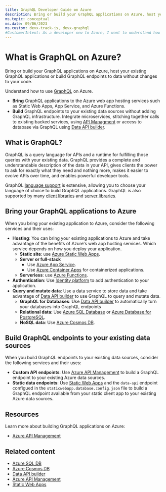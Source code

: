 ```yaml
---
title: GraphQL Developer Guide on Azure
description: Bring or build your GraphQL applications on Azure, host your existing GraphQL applications or build GraphQL endpoints to data without changes to your code.
ms.topic: conceptual
ms.date: 09/06/2023
ms.custom: devx-track-js, devx-graphql
#CustomerIntent: As a developer new to Azure, I want to understand how to bring or build GraphQL applications with Azure so that my application runs without any more work than is necessary. 
---
```


# What is GraphQL on Azure?

Bring or build your GraphQL applications on Azure, host your existing GraphQL applications or build GraphQL endpoints to data without changes to your code.

Understand how to use [GraphQL](https://graphql.org/) on Azure. 

* **Bring** GraphQL applications to the Azure web app hosting services such as Static Web Apps, App Service, and Azure Functions.
* **Build** GraphQL endpoints to your existing data sources without adding GraphQL infrastructure. Integrate microservices, stitching together calls to existing backed services, using [API Managment](/azure/api-management/graphql-apis-overview) or access to database via GraphQL using [Data API builder](/azure/data-api-builder/overview-to-data-api-builder).

## What is GraphQL?

GraphQL is a query language for APIs and a runtime for fulfilling those queries with your existing data. GraphQL provides a complete and understandable description of the data in your API, gives clients the power to ask for exactly what they need and nothing more, makes it easier to evolve APIs over time, and enables powerful developer tools.

GraphQL [language support](https://graphql.org/code/) is extensive, allowing you to choose your language of choice to build GraphQL applications. GraphQL is also supported by many [client libraries](https://graphql.org/code/#graphql-clients) and [server libraries](https://graphql.org/code/#graphql-servers).

## Bring your GraphQL applications to Azure

When you bring your existing application to Azure, consider the following services and their uses:
* **Hosting**: You can bring your existing applications to Azure and take advantage of the benefits of Azure's web app hosting services. Which service depends on how you deploy your application. 
    * **Static site**: use [Azure Static Web Apps](/azure/static-web-apps/). 
    * **Server or full-stack**
        * Use [Azure App Service](/azure/app-service/). 
        * Use [Azure Container Apps](/azure/container-apps/) for containerized applications.
    * **Serverless**: use [Azure Functions](/azure/azure-functions/).
* **Authentication**: Use [Identity platform](/azure/active-directory/develop/) to add authentication to your application.
* **Query and mutate data**: Use a data service to store data and take advantage of [Data API builder](/azure/data-api-builder/overview-to-data-api-builder) to use GraphQL to query and mutate data.
    * **GraphQL for Databases**: Use [Data API builder](/azure/data-api-builder/overview-to-data-api-builder) to automatically turn your databases into GraphQL endpoints
    * **Relational data**: Use [Azure SQL Database](/azure/sql-database/) or [Azure Database for PostgreSQL](/azure/postgresql/).
    * **NoSQL data**: Use [Azure Cosmos DB](/azure/cosmos-db/).

## Build GraphQL endpoints to your existing data sources

When you build GraphQL endpoints to your existing data sources, consider the following services and their uses:

* **Custom API endpoints**: Use [Azure API Management](/azure/api-management/graphql-apis-overview) to build a GraphQL endpoint to your existing Azure data sources.
* **Static data endpoints**: Use [Static Web Apps](/azure/static-web-apps/database-azure-cosmos-db?tabs=bash) and the `data-api` endpoint configued in the `staticwebapp.database.config.json` file to build a GraphQL endpoint available from your static client app to your existing Azure data sources.


## Resources

Learn more about building GraphQL applications on Azure:

* [Azure API Management](/azure/api-management/graphql-apis-overview)

## Related content

* [Azure SQL DB](/azure/azure-sql/)
* [Azure Cosmos DB](/azure/cosmos-db/)
* [Data API builder](/azure/data-api-builder/overview-to-data-api-builder)
* [Azure API Management](/azure/api-management/graphql-apis-overview)
* [Static Web Apps](/azure/static-web-apps/database-overview)
